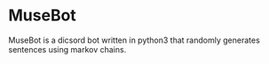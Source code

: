 # MuseBot
MuseBot is a dicsord bot written in python3 that randomly generates sentences using markov chains. 
